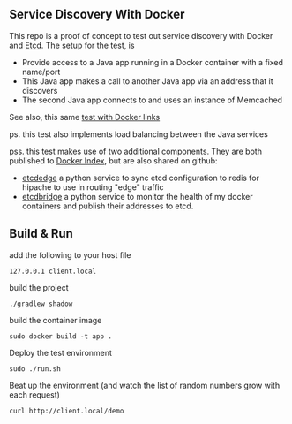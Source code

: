 ## Service Discovery With Docker
This repo is a proof of concept to test out service discovery with Docker and [Etcd](https://github.com/coreos/etcd). The setup for the test, is

- Provide access to a Java app running in a Docker container with a fixed name/port
- This Java app makes a call to another Java app via an address that it discovers
- The second Java app connects to and uses an instance of Memcached


See also, this same [test with Docker links](https://github.com/benschw/docker-service-discovery-with-links)

ps. this test also implements load balancing between the Java services 

pss. this test makes use of two additional components. They are both published to [Docker Index](https://index.docker.io/u/benschw/), but are also shared on github: 
- [etcdedge](https://github.com/benschw/etcdedge) a python service to sync etcd configuration to redis for hipache to use in routing "edge" traffic
- [etcdbridge](https://github.com/benschw/etcdbridge) a python service to monitor the health of my docker containers and publish their addresses to etcd.

## Build & Run

add the following to your host file

	127.0.0.1 client.local

build the project

	./gradlew shadow

build the container image

	sudo docker build -t app .

Deploy the test environment

	sudo ./run.sh

Beat up the environment (and watch the list of random numbers grow with each request)

	curl http://client.local/demo
